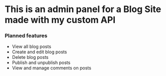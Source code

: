 # This is an admin panel for a Blog Site made with my custom API

### Planned features

- View all blog posts
- Create and edit blog posts
- Delete blog posts
- Publish and unpublish posts
- View and manage comments on posts
